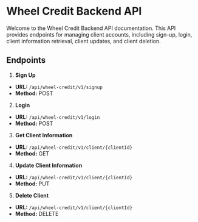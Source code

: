 # Wheel Credit Backend API

Welcome to the Wheel Credit Backend API documentation. This API provides endpoints for managing client accounts, including sign-up, login, client information retrieval, client updates, and client deletion.

## Endpoints 
1. **Sign Up**  
- **URL:**  `/api/wheel-credit/v1/signup` 
- **Method:**  POST 
2. **Login**  
- **URL:**  `/api/wheel-credit/v1/login` 
- **Method:**  POST 
3. **Get Client Information**  
- **URL:**  `/api/wheel-credit/v1/client/{clientId}` 
- **Method:**  GET 
4. **Update Client Information**  
- **URL:**  `/api/wheel-credit/v1/client/{clientId}` 
- **Method:**  PUT 
5. **Delete Client**  
- **URL:**  `/api/wheel-credit/v1/client/{clientId}` 
- **Method:**  DELETE
